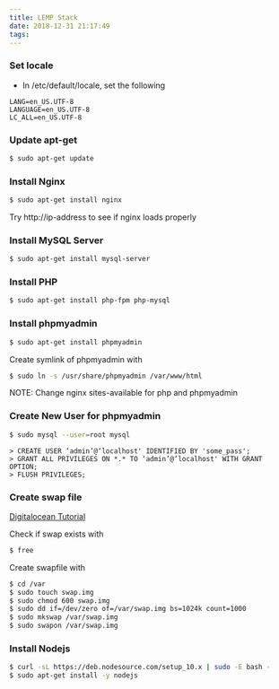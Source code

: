 ```yaml
---
title: LEMP Stack
date: 2018-12-31 21:17:49
tags:
---
```


### Set locale

* In /etc/default/locale, set the following
```
LANG=en_US.UTF-8
LANGUAGE=en_US.UTF-8
LC_ALL=en_US.UTF-8
```

### Update apt-get

``` bash
$ sudo apt-get update
```

### Install Nginx

``` bash
$ sudo apt-get install nginx
```

Try http://ip-address to see if nginx loads properly


### Install MySQL Server

``` bash
$ sudo apt-get install mysql-server
```

### Install PHP

``` bash
$ sudo apt-get install php-fpm php-mysql
```

### Install phpmyadmin

``` bash
$ sudo apt-get install phpmyadmin
```

Create symlink of phpmyadmin with 

``` bash
$ sudo ln -s /usr/share/phpmyadmin /var/www/html
```

NOTE: Change nginx sites-available for php and phpmyadmin

### Create New User for phpmyadmin

``` bash
$ sudo mysql --user=root mysql
```

``` mysql
> CREATE USER ‘admin’@‘localhost' IDENTIFIED BY 'some_pass';
> GRANT ALL PRIVILEGES ON *.* TO ‘admin’@‘localhost' WITH GRANT OPTION;
> FLUSH PRIVILEGES;
```

### Create swap file

[Digitalocean Tutorial](https://www.digitalocean.com/community/tutorials/how-to-configure-virtual-memory-swap-file-on-a-vps#4)

Check if swap exists with
``` bash
$ free
```

Create swapfile with
``` bash
$ cd /var
$ sudo touch swap.img
$ sudo chmod 600 swap.img
$ sudo dd if=/dev/zero of=/var/swap.img bs=1024k count=1000
$ sudo mkswap /var/swap.img
$ sudo swapon /var/swap.img
```

### Install Nodejs

``` bash
$ curl -sL https://deb.nodesource.com/setup_10.x | sudo -E bash -
$ sudo apt-get install -y nodejs
```